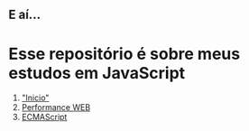 <h2>E aí...</h2>
<h1>Esse repositório é sobre meus estudos em JavaScript</h1>

<ol>
    <li>
        <a href="https://github.com/GustavoGomesDias/estudos-js/tree/master/inicio">"Inicio"</a>
    </li>
    <li>
        <a href="https://github.com/GustavoGomesDias/estudos-js/tree/master/conceitos1">Performance WEB</a>
    </li>
    <li>
        <a href="https://github.com/GustavoGomesDias/estudos-js/tree/master/es">ECMAScript</a>
    </li>
</ol>
